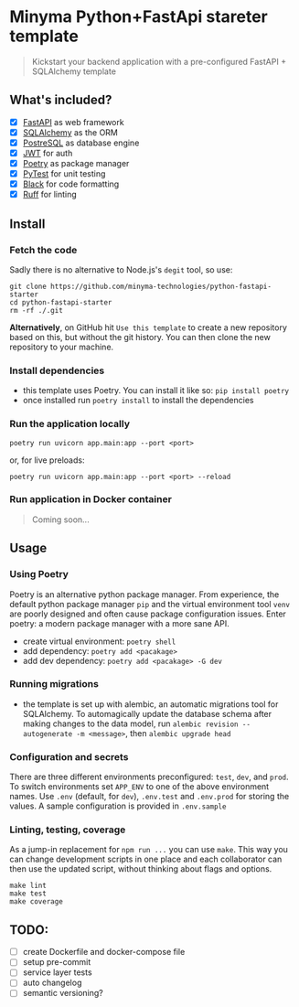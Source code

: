 # Minyma Python+FastApi stareter template
> Kickstart your backend application with a pre-configured FastAPI + SQLAlchemy template


## What's included?
- [x] [FastAPI](https://fastapi.tiangolo.com/) as web framework
- [x] [SQLAlchemy](https://www.sqlalchemy.org/) as the ORM
- [x] [PostreSQL](https://www.postgresql.org/) as database engine
- [x] [JWT](https://jwt.io/) for auth 
- [x] [Poetry](https://python-poetry.org/) as package manager
- [x] [PyTest](https://docs.pytest.org/en/7.2.x/) for unit testing
- [x] [Black](https://black.readthedocs.io/en/stable/) for code formatting
- [x] [Ruff](https://github.com/charliermarsh/ruff) for linting
  
## Install

### Fetch the code
Sadly there is no alternative to Node.js's `degit` tool, so use:
```
git clone https://github.com/minyma-technologies/python-fastapi-starter
cd python-fastapi-starter
rm -rf ./.git
```

**Alternatively**, on GitHub hit `Use this template` to create a new repository based on this, but without the git history. You can then clone the new repository to your machine.

### Install dependencies
- this template uses Poetry. You can install it like so: `pip install poetry`
- once installed run `poetry install` to install the dependencies

### Run the application locally
```
poetry run uvicorn app.main:app --port <port>
```
or, for live preloads:
```
poetry run uvicorn app.main:app --port <port> --reload
```

### Run application in Docker container
> Coming soon...

## Usage

### Using Poetry
Poetry is an alternative python package manager. From experience, the default python package manager `pip` and the virtual environment tool `venv` are poorly designed and often cause package configuration issues. Enter poetry: a modern package manager with a more sane API.
- create virtual environment: `poetry shell`
- add dependency: `poetry add <pacakage>`
- add dev dependency: `poetry add <pacakage> -G dev`

### Running migrations
- the template is set up with alembic, an automatic migrations tool for SQLAlchemy. To automagically update the database schema after making changes to the data model, run `alembic revision --autogenerate -m <message>`, then `alembic upgrade head`

### Configuration and secrets
There are three different environments preconfigured: `test`, `dev`, and `prod`. To switch environments set `APP_ENV` to one of the above environment names. Use `.env` (default, for `dev`), `.env.test` and `.env.prod` for storing the values. A sample configuration is provided in `.env.sample`

### Linting, testing, coverage
As a jump-in replacement for `npm run ...` you can use `make`. This way you can change development scripts in one place and each collaborator can then use the updated script, without thinking about flags and options.
```
make lint
make test
make coverage
```

## TODO:

- [ ] create Dockerfile and docker-compose file
- [ ] setup pre-commit
- [ ] service layer tests
- [ ] auto changelog
- [ ] semantic versioning?